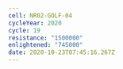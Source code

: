 ```yaml
---
cell: NR02-GOLF-04
cycleYear: 2020
cycle: 19
resistance: "1500000"
enlightened: "745000"
date: 2020-10-23T07:45:16.267Z
---
```

